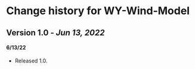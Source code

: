Change history for WY-Wind-Model
================================


Version 1.0 - *Jun 13, 2022*
----------------------------

#### 6/13/22
  - Released 1.0.
